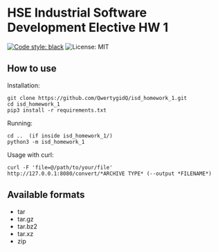 # HSE Industrial Software Development Elective HW 1

[![Code style: black](https://img.shields.io/badge/code%20style-black-000000.svg)](https://github.com/psf/black)
![License: MIT](https://img.shields.io/badge/License-MIT-blue.svg)

## How to use
Installation:  
```
git clone https://github.com/QwertygidQ/isd_homework_1.git
cd isd_homework_1
pip3 install -r requirements.txt
```

Running:
```
cd ..  (if inside isd_homework_1/)
python3 -m isd_homework_1
```

Usage with curl:
```
curl -F 'file=@/path/to/your/file' http://127.0.0.1:8080/convert/*ARCHIVE TYPE* (--output *FILENAME*)
```

## Available formats
* tar
* tar.gz
* tar.bz2
* tar.xz
* zip
